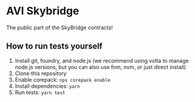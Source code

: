 # AVI Skybridge

The public part of the SkyBridge contracts!

## How to run tests yourself

1. Install git, foundry, and node.js (we recommend using volta to manage node.js versions, but you can also use fnm, nvm, or just direct install)
1. Clone this repository
1. Enable corepack: `npx corepack enable`
1. Install dependencies: `yarn`
1. Run tests: `yarn test`
